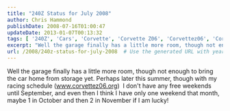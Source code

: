```yaml
---
title: "240Z Status for July 2008"
author: Chris Hammond
publishDate: 2008-07-16T01:00:47
updateDate: 2013-01-07T00:13:32
tags: [ '240Z', 'Cars', 'Corvette', 'Corvette Z06', 'Corvettez06', 'CorvetteZ06org', 'Datsun', 'Project 240Z', 'Project240z', 'Project240Zcom' ]
excerpt: "Well the garage finally has a little more room, though not enough to bring the car home from storage yet. Perhaps later this summer, though with my racing schedule (www.corvettez06.org)&#160; I don't have any free weekends until September, and even then I think I have only one weekend that month, maybe 1 in October and then 2 in November if I am lucky!"
url: /2008/240z-status-for-july-2008  # Use the generated URL with year
---
```

<p>Well the garage finally has a little more room, though not enough to bring the car home from storage yet. Perhaps later this summer, though with my racing schedule (<a href="https://www.corvettez06.org">www.corvettez06.org</a>)&#160; I don't have any free weekends until September, and even then I think I have only one weekend that month, maybe 1 in October and then 2 in November if I am lucky!</p>
